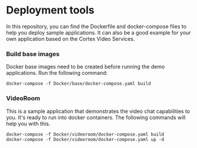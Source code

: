 # Deployment tools
In this repository, you can find the Dockerfile and docker-compose files 
to help you deploy sample applications. It can also be a good example for 
your own application based on the Cortex Video Services.

### Build base images
Docker base images need to be created before running the demo applications.
Run the following command:

    docker-compose -f Docker/base/docker-compose.yaml build

### VideoRoom
This is a sample application that demonstrates the video chat capabilities 
to you. It's ready to run into docker containers. The following commands 
will help you with this. 

    docker-compose -f Docker/videoroom/docker-compose.yaml build
    docker-compose -f Docker/videoroom/docker-compose.yaml up -d

    
